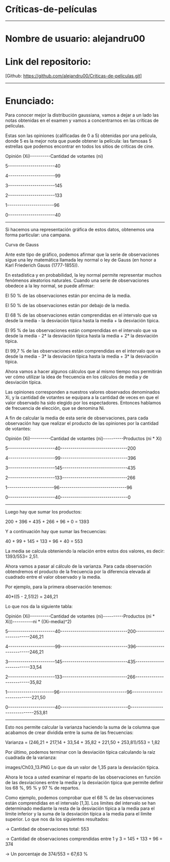 # Críticas-de-películas

***********************

# Nombre de usuario: alejandru00

# Link del repositorio:
[Github: https://github.com/alejandru00/Criticas-de-peliculas.git]

****************************

# Enunciado:

Para conocer mejor la distribución gaussiana, vamos a dejar a un lado las notas obtenidas en el 
examen y vamos a concentrarnos en las críticas de películas.

Estas son las opiniones (calificadas de 0 a 5) obtenidas por una película, donde 5 es la mejor nota 
que puede obtener la película: las famosas 5 estrellas que podemos encontrar en todos los sitios de 
críticas de cine.

Opinión (Xi)----------Cantidad de votantes (ni)  

5-----------------------40

4-----------------------99

3-----------------------145

2-----------------------133

1-----------------------96

0-----------------------40

-------------------------------

Si hacemos una representación gráfica de estos datos, obtenemos una forma particular: una campana.

Curva de Gauss

Ante este tipo de gráfico, podemos afirmar que la serie de observaciones sigue una ley matemática llamada 
ley normal o ley de Gauss (en honor a Karl Friederich Gauss (1777-1855)).

En estadística y en probabilidad, la ley normal permite representar muchos fenómenos aleatorios naturales. 
Cuando una serie de observaciones obedece a la ley normal, se puede afirmar:

El 50 % de las observaciones están por encima de la media.

El 50 % de las observaciones están por debajo de la media.

El 68 % de las observaciones están comprendidas en el intervalo que va desde la media - la desviación 
típica hasta la media + la desviación típica.

El 95 % de las observaciones están comprendidas en el intervalo que va desde la media - 2* la desviación 
típica hasta la media + 2* la desviación típica.

El 99,7 % de las observaciones están comprendidas en el intervalo que va desde la media - 3* la 
desviación típica hasta la media + 3* la desviación típica.

Ahora vamos a hacer algunos cálculos que al mismo tiempo nos permitirán ver cómo utilizar la idea 
de frecuencia en los cálculos de media y de desviación típica.

Las opiniones corresponden a nuestros valores observados denominados Xi, y la cantidad de votantes 
se equipara a la cantidad de veces en que el valor observado ha sido elegido por los espectadores. 
Entonces hablamos de frecuencia de elección, que se denomina Ni.

A fin de calcular la media de esta serie de observaciones, para cada observación hay que realizar 
el producto de las opiniones por la cantidad de votantes:

Opinión (Xi)----------Cantidad de votantes (ni)----------Productos (ni * Xi)

5-----------------------40---------------------------------200

4-----------------------99---------------------------------396

3-----------------------145--------------------------------435

2-----------------------133--------------------------------266

1-----------------------96---------------------------------96

0-----------------------40---------------------------------0

----------------------------------------

Luego hay que sumar los productos:

200 + 396 + 435 + 266 + 96 + 0 = 1393

Y a continuación hay que sumar las frecuencias:

40 + 99 + 145 + 133 + 96 + 40 = 553

La media se calcula obteniendo la relación entre estos dos valores, es decir: 1393/553= 2,51.

Ahora vamos a pasar al cálculo de la varianza. Para cada observación obtendremos el producto de 
la frecuencia por la diferencia elevada al cuadrado entre el valor observado y la media.

Por ejemplo, para la primera observación tenemos:

40*((5 - 2,51)2) = 246,21

Lo que nos da la siguiente tabla:

Opinión (Xi)----------Cantidad de votantes (ni)----------Productos (ni * Xi))----------ni * ((Xi-media)^2)

5-----------------------40---------------------------------200--------------------------246,21

4-----------------------99---------------------------------396--------------------------246,21

3-----------------------145--------------------------------435--------------------------33,54

2-----------------------133--------------------------------266--------------------------35,82

1-----------------------96---------------------------------96----------------------------221,50  

0-----------------------40---------------------------------0------------------------------253,81

----------------------------------------

Esto nos permite calcular la varianza haciendo la suma de la columna que acabamos de crear dividida 
entre la suma de las frecuencias:

Varianza = (246,21 + 217,14 + 33,54 + 35,82 + 221,50 + 253,81)/553 = 1,82

Por último, podemos terminar con la desviación típica calculando la raíz cuadrada de la varianza:

images/Ch03_13.PNG
Lo que da un valor de 1,35 para la desviación típica.

Ahora le toca a usted examinar el reparto de las observaciones en función de las desviaciones entre 
la media y la desviación típica que permite definir los 68 %, 95 % y 97 % de repartos.

Como ejemplo, podemos comprobar que el 68 % de las observaciones están comprendidas en el intervalo [1,3]. 
Los límites del intervalo se han determinado mediante la resta de la desviación típica a la media para el 
límite inferior y la suma de la desviación típica a la media para el límite superior. Lo que nos da los 
siguientes resultados:

-> Cantidad de observaciones total: 553

-> Cantidad de observaciones comprendidas entre 1 y 3 = 145 + 133 + 96 = 374

-> Un porcentaje de 374/553 = 67,63 %

